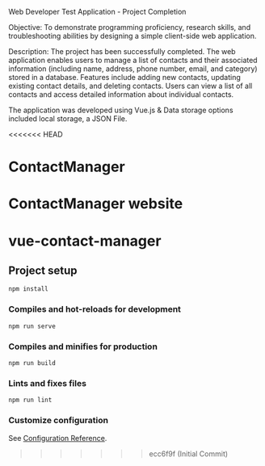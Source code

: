 Web Developer Test Application - Project Completion

Objective:
To demonstrate programming proficiency, research skills, and troubleshooting abilities by designing a simple client-side web application.

Description:
The project has been successfully completed. The web application enables users to manage a list of contacts and their associated information (including name, address, phone number, email, and category) stored in a database. Features include adding new contacts, updating existing contact details, and deleting contacts. Users can view a list of all contacts and access detailed information about individual contacts.

The application was developed using Vue.js & Data storage options included local storage, a JSON File.


<<<<<<< HEAD
# ContactManager
ContactManager website
=======
# vue-contact-manager

## Project setup
```
npm install
```

### Compiles and hot-reloads for development
```
npm run serve
```

### Compiles and minifies for production
```
npm run build
```

### Lints and fixes files
```
npm run lint
```

### Customize configuration
See [Configuration Reference](https://cli.vuejs.org/config/).
>>>>>>> ecc6f9f (Initial Commit)
